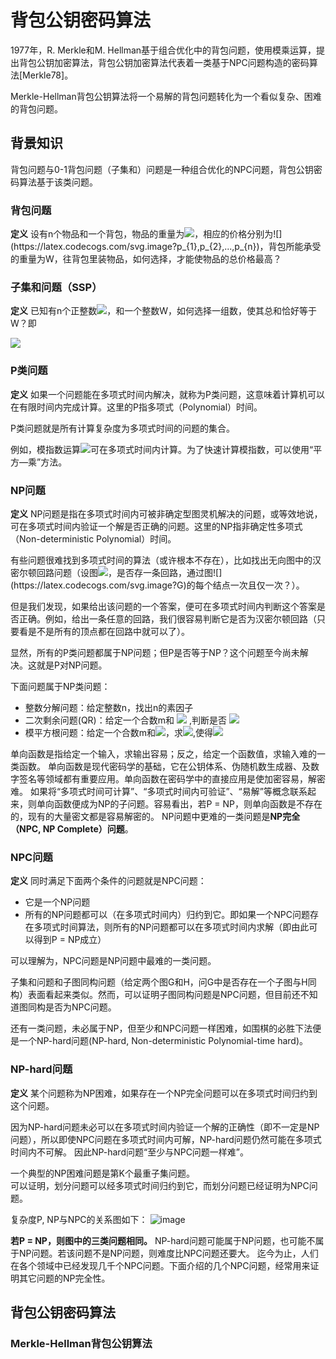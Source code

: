 

# 背包公钥密码算法
1977年，R. Merkle和M. Hellman基于组合优化中的背包问题，使用模乘运算，提出背包公钥加密算法，背包公钥加密算法代表着一类基于NPC问题构造的密码算法[Merkle78]。

Merkle-Hellman背包公钥算法将一个易解的背包问题转化为一个看似复杂、困难的背包问题。

## 背景知识
背包问题与0-1背包问题（子集和）问题是一种组合优化的NPC问题，背包公钥密码算法基于该类问题。 


### 背包问题
**定义**  设有n个物品和一个背包，物品的重量为![](https://latex.codecogs.com/svg.image?w_{i}(1\leq&space;i\leq&space;n))，相应的价格分别为![](https://latex.codecogs.com/svg.image?p_{1},p_{2},...,p_{n})，背包所能承受的重量为W，往背包里装物品，如何选择，才能使物品的总价格最高？

### 子集和问题（SSP）
**定义**  已知有n个正整数![](https://latex.codecogs.com/svg.image?w_{i}(1\leq&space;i\leq&space;n))，和一个整数W，如何选择一组数，使其总和恰好等于W？即

![](https://latex.codecogs.com/svg.image?\sum_{i=1}^{n}w_{i}x_{i}=W)

### P类问题
**定义**  如果一个问题能在多项式时间内解决，就称为P类问题，这意味着计算机可以在有限时间内完成计算。这里的P指多项式（Polynomial）时间。

P类问题就是所有计算复杂度为多项式时间的问题的集合。

例如，模指数运算![](https://latex.codecogs.com/svg.image?a^{b}&space;mod&space;m)可在多项式时间内计算。为了快速计算模指数，可以使用“平方—乘”方法。

### NP问题 
**定义**   NP问题是指在多项式时间内可被非确定型图灵机解决的问题，或等效地说，可在多项式时间内验证一个解是否正确的问题。这里的NP指非确定性多项式（Non-deterministic Polynomial）时间。

有些问题很难找到多项式时间的算法（或许根本不存在），比如找出无向图中的汉密尔顿回路问题（设图![](https://latex.codecogs.com/svg.image?G=(V,E))，是否存一条回路，通过图![](https://latex.codecogs.com/svg.image?G)的每个结点一次且仅一次？）。

但是我们发现，如果给出该问题的一个答案，便可在多项式时间内判断这个答案是否正确。例如，给出一条任意的回路，我们很容易判断它是否为汉密尔顿回路（只要看是不是所有的顶点都在回路中就可以了）。

显然，所有的P类问题都属于NP问题；但P是否等于NP？这个问题至今尚未解决。这就是P对NP问题。

下面问题属于NP类问题：
- 整数分解问题：给定整数n，找出n的素因子 
- 二次剩余问题(QR)：给定一个合数m和 ![](https://latex.codecogs.com/svg.image?x\epsilon&space;Z_{m}^{*}) ,判断是否 ![](https://latex.codecogs.com/svg.image?x\epsilon&space;QR_{m})
- 模平方根问题：给定一个合数m和![](https://latex.codecogs.com/svg.image?x\epsilon&space;QR_{m})，求![](https://latex.codecogs.com/svg.image?y\epsilon&space;Z_{m}^{*}),使得![](https://latex.codecogs.com/svg.image?y^{2}\equiv&space;(x&space;mod&space;m&space;))

单向函数是指给定一个输入，求输出容易；反之，给定一个函数值，求输入难的一类函数。
单向函数是现代密码学的基础，它在公钥体系、伪随机数生成器、及数字签名等领域都有重要应用。单向函数在密码学中的直接应用是使加密容易，解密难。
如果将“多项式时间可计算”、“多项式时间内可验证”、“易解”等概念联系起来，则单向函数便成为NP的子问题。容易看出，若P = NP，则单向函数是不存在的，现有的大量密文都是容易解密的。
NP问题中更难的一类问题是**NP完全（NPC, NP Complete）问题**。

 ### NPC问题
**定义**  同时满足下面两个条件的问题就是NPC问题：
- 它是一个NP问题
- 所有的NP问题都可以（在多项式时间内）归约到它。即如果一个NPC问题存在多项式时间算法，则所有的NP问题都可以在多项式时间内求解（即由此可以得到P = NP成立）

可以理解为，NPC问题是NP问题中最难的一类问题。



子集和问题和子图同构问题（给定两个图G和H，问G中是否存在一个子图与H同构）表面看起来类似。然而，可以证明子图同构问题是NPC问题，但目前还不知道图同构是否为NPC问题。


还有一类问题，未必属于NP，但至少和NPC问题一样困难，如围棋的必胜下法便是一个NP-hard问题(NP-hard, Non-deterministic Polynomial-time hard)。

### NP-hard问题 
**定义**  某个问题称为NP困难，如果存在一个NP完全问题可以在多项式时间归约到这个问题。

因为NP-hard问题未必可以在多项式时间内验证一个解的正确性（即不一定是NP问题），所以即使NPC问题在多项式时间内可解，NP-hard问题仍然可能在多项式时间内不可解。
因此NP-hard问题“至少与NPC问题一样难”。

一个典型的NP困难问题是第K个最重子集问题。  
可以证明，划分问题可以经多项式时间归约到它，而划分问题已经证明为NPC问题。


复杂度P, NP与NPC的关系图如下：
![image](https://user-images.githubusercontent.com/66669063/126512074-e9d90499-0d59-490c-93ae-0a0cf452b3b1.png)

**若P = NP，则图中的三类问题相同。** NP-hard问题可能属于NP问题，也可能不属于NP问题。若该问题不是NP问题，则难度比NPC问题还要大。
迄今为止，人们在各个领域中已经发现几千个NPC问题。下面介绍的几个NPC问题，经常用来证明其它问题的NP完全性。

## 背包公钥密码算法

### Merkle-Hellman背包公钥算法



